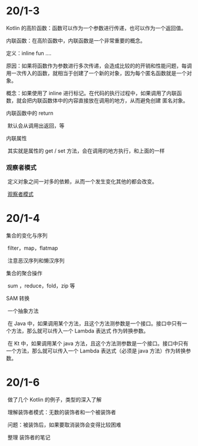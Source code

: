 # 20/1-3

Kotlin 的高阶函数：函数可以作为一个参数进行传递，也可以作为一个返回值。

内联函数：在高阶函数中，内联函数是一个非常重要的概念。

定义：inline fun ....

原因：如果将函数作为参数进行多次传递，会造成比较的的开销和性能问题，每调用一次传入的函数，就相当于创建了一个新的对象，因为每个匿名函数就是一个对象。

概念：如果使用了 inline 进行标记。在代码的执行过程中，如果调用了内联函数，就会把内联函数体中的内容直接放在调用的地方，从而避免创建 匿名对象。

内联函数中的 return

​	默认会从调用出返回，等

内联属性

​	其实就是属性的 get / set 方法，会在调用的地方执行，和上面的一样

### 观察者模式

​	定义对象之间一对多的依赖，从而一个发生变化其他的都会改变。

​	[观察者模式](https://blog.csdn.net/baidu_40389775/article/details/103827548)

# 20/1-4

集合的变化与序列

​	filter，map，flatmap

​	注意恶汉序列和懒汉序列

集合的聚合操作

​	sum ，reduce，fold，zip 等

SAM 转换

​	一个抽象方法

​	在 Java 中，如果调用某个方法，且这个方法测参数是一个接口。接口中只有一个方法，那么就可以传入一个 Lambda 表达式 作为转换参数。

​	在 Kt 中，如果调用某个 java 方法，且这个方法测参数是一个接口。接口中只有一个方法，那么就可以传入一个 Lambda 表达式（必须是 java 方法）作为转换参数。

# 20/1-6

​	做了几个 Kotlin 的例子，类型的深入了解

​	理解装饰者模式：无数的装饰者和一个被装饰者

​	问题：被装饰后，如果要取消装饰会变得比较困难

​	整理 装饰者的笔记



​	
